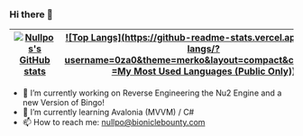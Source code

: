 ### Hi there 👋
| [![Nullpos's GitHub stats](https://github-readme-stats.vercel.app/api?username=0za0&count_private=true&show_icons=true&theme=merko)](https://github.com/anuraghazra/github-readme-stats) | [![Top Langs](https://github-readme-stats.vercel.app/api/top-langs/?username=0za0&theme=merko&layout=compact&custom_title =My Most Used Languages (Public Only))](https://github.com/anuraghazra/github-readme-stats) |
|------------------------------------------------------------------------------------------------------------------------------------------------------------------------------------------|--------------------------------------------------------------------------------------------------------------------------------------------------------------------|
<!--
**0za0/0za0** is a ✨ _special_ ✨ repository because its `README.md` (this file) appears on your GitHub profile.

Here are some ideas to get you started:
-->
- 🔭 I’m currently working on Reverse Engineering the Nu2 Engine and a new Version of Bingo!
- 🌱 I’m currently learning Avalonia (MVVM) / C#
- 📫 How to reach me: nullpo@bioniclebounty.com
<!-- - ⚡ Fun fact: -->

